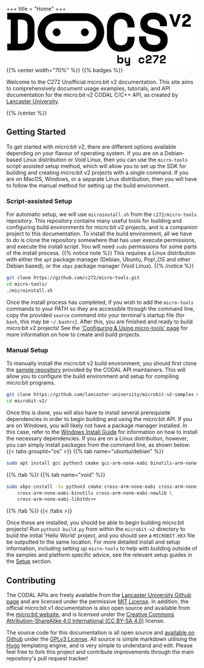 +++
title = "Home"
+++
![](/images/logo-small.png)
{{% center width="70%" %}}
{{% badges %}}

Welcome to the C272 Unofficial micro:bit v2 documentation. This site aims to comprehensively document usage examples, tutorials, and API documentation for the micro:bit v2 CODAL C/C++ API, as created by [Lancaster University](https://github.com/lancaster-university/codal).

{{% /center %}}

## Getting Started
To get started with micro:bit v2, there are different options available depending on your flavour of operating system. If you are on a Debian-based Linux distribution or Void Linux, then you can use the `micro-tools` script-assisted setup method, which will allow you to set up the SDK for building and creating micro:bit v2 projects with a single command. If you are on MacOS, Windows, or a separate Linux distribution, then you will have to follow the manual method for setting up the build environment.

### Script-assisted Setup
For automatic setup, we will use `microinstall.sh` from the `c272/micro-tools` repository. This repository contains many useful tools for building and configuring build environments for micro:bit v2 projects, and is a companion project to this documentation. To install the build environment, all we have to do is clone the repository somewhere that has user execute permissions, and execute the install script. You will need `sudo` permissions for some parts of the install process.
{{% notice note %}}
This requires a Linux distribution with either the `apt` package manager (Debian, Ubuntu, Pop!_OS and other Debian based), or the `xbps` package manager (Void Linux).
{{% /notice %}}
```bash
git clone https://github.com/c272/micro-tools.git
cd micro-tools/
./microinstall.sh
```
Once the install process has completed, if you wish to add the `micro-tools` commands to your PATH so they are accessible through the command line, copy the provided `source` command into your terminal's startup file (for `bash`, this may be `~/.bashrc`). After this, you are finished and ready to build micro:bit v2 projects! See the ['Configuring & Using micro-tools' page](/setup/using-micro-tools/) for more information on how to create and build projects.

### Manual Setup
To manually install the micro:bit v2 build environment, you should first clone the [sample repository](https://github.com/lancaster-university/microbit-v2-samples) provided by the CODAL API maintainers. This will allow you to configure the build environment and setup for compiling micro:bit programs.
```bash
git clone https://github.com/lancaster-university/microbit-v2-samples microbit-v2/
cd microbit-v2/
```

Once this is done, you will also have to install several prerequisite dependencies in order to begin building and using the micro:bit API. If you are on Windows, you will likely not have a package manager installed. In this case, refer to the [Windows Install Guide](/setup/windows-install-guide/) for information on how to install the necessary dependencies. If you are on a Linux distribution, however, you can simply install packages from the command line, as shown below:
{{< tabs groupId="os" >}}
{{% tab name="ubuntu/debian" %}}
```bash
sudo apt install gcc python3 cmake gcc-arm-none-eabi binutils-arm-none-eabi
```
{{% /tab %}}
{{% tab name="void" %}}
```bash
sudo xbps-install -Su python3 cmake cross-arm-none-eabi cross-arm-none-eabi-gcc \
    cross-arm-none-eabi-binutils cross-arm-none-eabi-newlib \
    cross-arm-none-eabi-libstdc++
```
{{% /tab %}}
{{< /tabs >}}

Once these are installed, you should be able to begin building micro:bit projects! Run `python3 build.py` from within the `microbit-v2` directory to build the initial 'Hello World' project, and you should see a `MICROBIT.HEX` file be outputted to the same location. For more detailed install and setup information, including setting up `micro-tools` to help with building outside of the samples and platform specific advice, see the relevant setup guides in the [Setup](/setup) section.

## Contributing
The CODAL APIs are freely available from the [Lancaster University Github page](https://github.com/lancaster-university) and are licensed under the permissive [MIT License](https://choosealicense.com/licenses/mit/). In addition, the official micro:bit v1 documentation is also open source and available from the [micro:bit website](https://microbit.org/get-started/user-guide/overview/), and is licensed under the [Creative Commons Attribution-ShareAlike 4.0 International (CC BY-SA 4.0)](https://creativecommons.org/licenses/by-sa/4.0/) license.

The source code for this documentation is all open source and [available on Github](https://github.com/c272/microbit-v2-docs) under the [GPLv3 License](https://choosealicense.com/licenses/gpl-3.0/). All source is simple markdown utilising the [Hugo](https://gohugo.io/) templating engine, and is very simple to understand and edit. Please feel free to fork this project and contribute improvements through the main repository's pull request tracker!